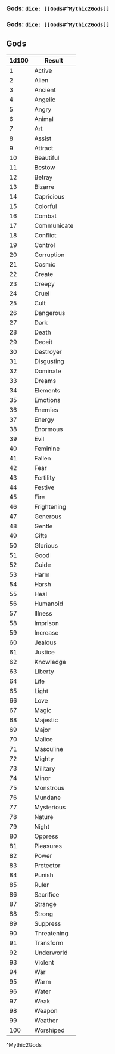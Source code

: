 ### Gods: `dice: [[Gods#^Mythic2Gods]]`
### Gods: `dice: [[Gods#^Mythic2Gods]]`

## Gods
| 1d100 | Result      |
| ----- | ----------- |
| 1     | Active      |
| 2     | Alien       |
| 3     | Ancient     |
| 4     | Angelic     |
| 5     | Angry       |
| 6     | Animal      |
| 7     | Art         |
| 8     | Assist      |
| 9     | Attract     |
| 10    | Beautiful   |
| 11    | Bestow      |
| 12    | Betray      |
| 13    | Bizarre     |
| 14    | Capricious  |
| 15    | Colorful    |
| 16    | Combat      |
| 17    | Communicate |
| 18    | Conflict    |
| 19    | Control     |
| 20    | Corruption  |
| 21    | Cosmic      |
| 22    | Create      |
| 23    | Creepy      |
| 24    | Cruel       |
| 25    | Cult        |
| 26    | Dangerous   |
| 27    | Dark        |
| 28    | Death       |
| 29    | Deceit      |
| 30    | Destroyer   |
| 31    | Disgusting  |
| 32    | Dominate    |
| 33    | Dreams      |
| 34    | Elements    |
| 35    | Emotions    |
| 36    | Enemies     |
| 37    | Energy      |
| 38    | Enormous    |
| 39    | Evil        |
| 40    | Feminine    |
| 41    | Fallen      |
| 42    | Fear        |
| 43    | Fertility   |
| 44    | Festive     |
| 45    | Fire        |
| 46    | Frightening |
| 47    | Generous    |
| 48    | Gentle      |
| 49    | Gifts       |
| 50    | Glorious    |
| 51    | Good        |
| 52    | Guide       |
| 53    | Harm        |
| 54    | Harsh       |
| 55    | Heal        |
| 56    | Humanoid    |
| 57    | Illness     |
| 58    | Imprison    |
| 59    | Increase    |
| 60    | Jealous     |
| 61    | Justice     |
| 62    | Knowledge   |
| 63    | Liberty     |
| 64    | Life        |
| 65    | Light       |
| 66    | Love        |
| 67    | Magic       |
| 68    | Majestic    |
| 69    | Major       |
| 70    | Malice      |
| 71    | Masculine   |
| 72    | Mighty      |
| 73    | Military    |
| 74    | Minor       |
| 75    | Monstrous   |
| 76    | Mundane     |
| 77    | Mysterious  |
| 78    | Nature      |
| 79    | Night       |
| 80    | Oppress     |
| 81    | Pleasures   |
| 82    | Power       |
| 83    | Protector   |
| 84    | Punish      |
| 85    | Ruler       |
| 86    | Sacrifice   |
| 87    | Strange     |
| 88    | Strong      |
| 89    | Suppress    |
| 90    | Threatening |
| 91    | Transform   |
| 92    | Underworld  |
| 93    | Violent     |
| 94    | War         |
| 95    | Warm        |
| 96    | Water       |
| 97    | Weak        |
| 98    | Weapon      |
| 99    | Weather     |
| 100   | Worshiped   |
^Mythic2Gods